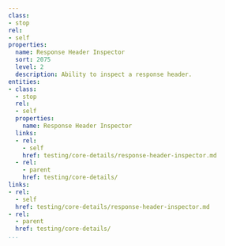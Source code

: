 ```yaml
---
class:
- stop
rel:
- self
properties:
  name: Response Header Inspector
  sort: 2075
  level: 2
  description: Ability to inspect a response header.
entities:
- class:
  - stop
  rel:
  - self
  properties:
    name: Response Header Inspector
  links:
  - rel:
    - self
    href: testing/core-details/response-header-inspector.md
  - rel:
    - parent
    href: testing/core-details/
links:
- rel:
  - self
  href: testing/core-details/response-header-inspector.md
- rel:
  - parent
  href: testing/core-details/
...
```

